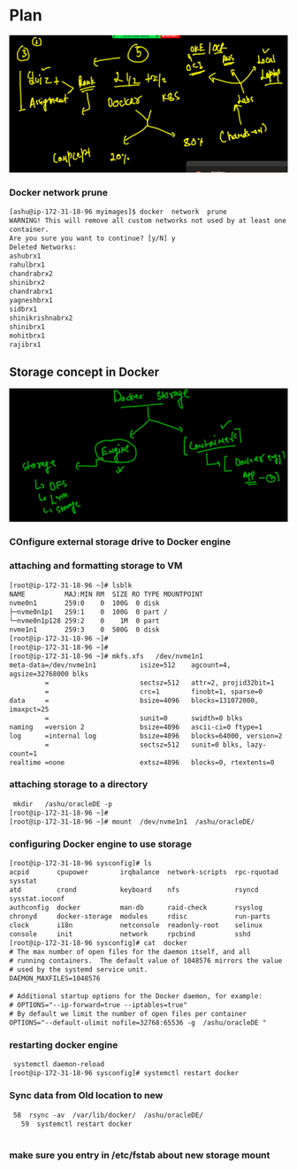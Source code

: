 # Plan 

<img src="plan.png">

### Docker network prune 

```
[ashu@ip-172-31-18-96 myimages]$ docker  network  prune 
WARNING! This will remove all custom networks not used by at least one container.
Are you sure you want to continue? [y/N] y
Deleted Networks:
ashubrx1
rahulbrx1
chandrabrx2
shinibrx2
chandrabrx1
yagneshbrx1
sidbrx1
shinikrishnabrx2
shinibrx1
mohitbrx1
rajibrx1

```

## Storage concept in Docker 

<img src="st.png">

### COnfigure external storage drive to Docker engine 

### attaching and formatting storage to VM 

```
[root@ip-172-31-18-96 ~]# lsblk 
NAME          MAJ:MIN RM  SIZE RO TYPE MOUNTPOINT
nvme0n1       259:0    0  100G  0 disk 
├─nvme0n1p1   259:1    0  100G  0 part /
└─nvme0n1p128 259:2    0    1M  0 part 
nvme1n1       259:3    0  500G  0 disk 
[root@ip-172-31-18-96 ~]# 
[root@ip-172-31-18-96 ~]# 
[root@ip-172-31-18-96 ~]# mkfs.xfs   /dev/nvme1n1  
meta-data=/dev/nvme1n1           isize=512    agcount=4, agsize=32768000 blks
         =                       sectsz=512   attr=2, projid32bit=1
         =                       crc=1        finobt=1, sparse=0
data     =                       bsize=4096   blocks=131072000, imaxpct=25
         =                       sunit=0      swidth=0 blks
naming   =version 2              bsize=4096   ascii-ci=0 ftype=1
log      =internal log           bsize=4096   blocks=64000, version=2
         =                       sectsz=512   sunit=0 blks, lazy-count=1
realtime =none                   extsz=4096   blocks=0, rtextents=0

```

### attaching storage to a directory 

```
 mkdir   /ashu/oracleDE -p 
[root@ip-172-31-18-96 ~]# 
[root@ip-172-31-18-96 ~]# mount  /dev/nvme1n1  /ashu/oracleDE/

```

### configuring Docker engine to use storage 

```
[root@ip-172-31-18-96 sysconfig]# ls
acpid       cpupower        irqbalance  network-scripts  rpc-rquotad  sysstat
atd         crond           keyboard    nfs              rsyncd       sysstat.ioconf
authconfig  docker          man-db      raid-check       rsyslog
chronyd     docker-storage  modules     rdisc            run-parts
clock       i18n            netconsole  readonly-root    selinux
console     init            network     rpcbind          sshd
[root@ip-172-31-18-96 sysconfig]# cat  docker
# The max number of open files for the daemon itself, and all
# running containers.  The default value of 1048576 mirrors the value
# used by the systemd service unit.
DAEMON_MAXFILES=1048576

# Additional startup options for the Docker daemon, for example:
# OPTIONS="--ip-forward=true --iptables=true"
# By default we limit the number of open files per container
OPTIONS="--default-ulimit nofile=32768:65536 -g  /ashu/oracleDE "

```

### restarting docker engine 

```
 systemctl daemon-reload 
[root@ip-172-31-18-96 sysconfig]# systemctl restart docker

```
### Sync data from Old location to new 

```
 58  rsync -av  /var/lib/docker/  /ashu/oracleDE/
   59  systemctl restart docker 
   
```

### make sure you entry in /etc/fstab about new storage mount 

